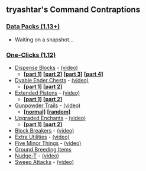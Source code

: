 ## tryashtar's Command Contraptions

### [Data Packs (1.13+)](contraptions/data%20packs)
* Waiting on a snapshot...

### [One-Clicks (1.12)](contraptions/one-clicks)
* [Dispense Blocks](contraptions/one-clicks/dispense%20blocks) - [(video)](https://www.youtube.com/watch?v=po3BGH5M3f4)
  * [**[part 1]**](https://raw.githubusercontent.com/tryashtar/minecraft-stuff/master/contraptions/one-clicks/dispense%20blocks/dispense%20blocks%20(1%EF%BC%8F4)) [**[part 2]**](https://raw.githubusercontent.com/tryashtar/minecraft-stuff/master/contraptions/one-clicks/dispense%20blocks/dispense%20blocks%20(2%EF%BC%8F4)) [**[part 3]**](https://raw.githubusercontent.com/tryashtar/minecraft-stuff/master/contraptions/one-clicks/dispense%20blocks/dispense%20blocks%20(3%EF%BC%8F4)) [**[part 4]**](https://raw.githubusercontent.com/tryashtar/minecraft-stuff/master/contraptions/one-clicks/dispense%20blocks/dispense%20blocks%20(4%EF%BC%8F4))
* [Dyable Ender Chests](contraptions/one-clicks/dye%20ender%20chests) - [(video)](https://www.youtube.com/watch?v=vdLghOxYSEM)
  * [**[part 1]**](https://raw.githubusercontent.com/tryashtar/minecraft-stuff/master/contraptions/one-clicks/dye%20ender%20chests/dye%20ender%20chests%20(1%EF%BC%8F2)) [**[part 2]**](https://raw.githubusercontent.com/tryashtar/minecraft-stuff/master/contraptions/one-clicks/dye%20ender%20chests/dye%20ender%20chests%20(2%EF%BC%8F2))
* [Extended Pistons](contraptions/one-clicks/extended%20pistons) - [(video)](https://www.youtube.com/watch?v=hvgzWbBUWmU)
  * [**[part 1]**](https://raw.githubusercontent.com/tryashtar/minecraft-stuff/master/contraptions/one-clicks/extended%20pistons/extended%20pistons%20(1%EF%BC%8F2)) [**[part 2]**](https://raw.githubusercontent.com/tryashtar/minecraft-stuff/master/contraptions/one-clicks/extended%20pistons/extended%20pistons%20(2%EF%BC%8F2))
* [Gunpowder Trails](contraptions/one-clicks/gunpowder%20trails) - [(video)](https://www.youtube.com/watch?v=KFxeGuDf3LY)
  * [**[normal]**](https://raw.githubusercontent.com/tryashtar/minecraft-stuff/master/contraptions/one-clicks/gunpowder%20trails/gunpowder%20trails) [**[random]**](https://raw.githubusercontent.com/tryashtar/minecraft-stuff/master/contraptions/one-clicks/gunpowder%20trails/gunpowder%20trails%20(random))
* [Upgraded Enchants](contraptions/one-clicks/upgraded%20enchants) - [(video)](https://www.youtube.com/watch?v=cFXVcU5Do88)
  * [**[part 1]**](https://raw.githubusercontent.com/tryashtar/minecraft-stuff/master/contraptions/one-clicks/upgraded%20enchants/upgraded%20enchants%20(1%EF%BC%8F2)) [**[part 2]**](https://raw.githubusercontent.com/tryashtar/minecraft-stuff/master/contraptions/one-clicks/upgraded%20enchants/upgraded%20enchants%20(2%EF%BC%8F2))
* [Block Breakers](https://raw.githubusercontent.com/tryashtar/minecraft-stuff/master/contraptions/one-clicks/block%20breakers) - [(video)](https://www.youtube.com/watch?v=aMwxQ2qsNwY)
* [Extra Utilities](https://raw.githubusercontent.com/tryashtar/minecraft-stuff/master/contraptions/one-clicks/extra%20utilities) - [(video)](https://www.youtube.com/watch?v=R1NsE792A4k)
* [Five Minor Things](https://raw.githubusercontent.com/tryashtar/minecraft-stuff/master/contraptions/one-clicks/five%20things) - [(video)](https://www.youtube.com/watch?v=MQ-FjxqWa2E)
* [Ground Breeding Items](https://raw.githubusercontent.com/tryashtar/minecraft-stuff/master/contraptions/one-clicks/ground%20breeding%20items)
* [Nudge-T](https://raw.githubusercontent.com/tryashtar/minecraft-stuff/master/contraptions/one-clicks/nudge-t) - [(video)](https://www.youtube.com/watch?v=neXPo2XKif0)
* [Sweep Attacks](https://raw.githubusercontent.com/tryashtar/minecraft-stuff/master/contraptions/one-clicks/sweep%20attacks) - [(video)](https://www.youtube.com/watch?v=CswfItvWa_k)
